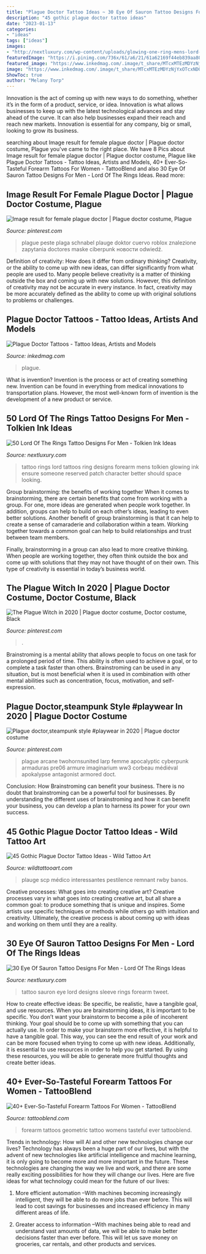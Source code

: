 ```yaml
---
title: "Plague Doctor Tattoo Ideas ~ 30 Eye Of Sauron Tattoo Designs For Men"
description: "45 gothic plague doctor tattoo ideas"
date: "2023-01-13"
categories:
- "ideas"
tags: ["ideas"]
images:
- "http://nextluxury.com/wp-content/uploads/glowing-one-ring-mens-lord-of-the-rings-forearm-tattoos.jpg"
featuredImage: "https://i.pinimg.com/736x/61/a6/21/61a62169f44eb839aa8065dd896e2f4f.jpg"
featured_image: "https://www.inkedmag.com/.image/t_share/MTcxMTEzMDYzNjYxOTcxNDQx/plague.png"
image: "https://www.inkedmag.com/.image/t_share/MTcxMTEzMDYzNjYxOTcxNDQx/plague.png"
ShowToc: true
author: "Melany Torp"
---
```



Innovation is the act of coming up with new ways to do something, whether it’s in the form of a product, service, or idea. Innovation is what allows businesses to keep up with the latest technological advances and stay ahead of the curve. It can also help businesses expand their reach and reach new markets. Innovation is essential for any company, big or small, looking to grow its business.

	

		
searching about Image result for female plague doctor | Plague doctor costume, Plague you've came to the right place. We have 8 Pics about Image result for female plague doctor | Plague doctor costume, Plague like Plague Doctor Tattoos - Tattoo Ideas, Artists and Models, 40+ Ever-So-Tasteful Forearm Tattoos For Women - TattooBlend and also 30 Eye Of Sauron Tattoo Designs For Men - Lord Of The Rings Ideas. Read more:
		
    
## Image Result For Female Plague Doctor | Plague Doctor Costume, Plague

<img loading=lazy src="https://i.pinimg.com/736x/81/c5/d7/81c5d74a5a3cbbb3fd529fcb2f24fecb.jpg" onerror="this.onerror=null;this.src='https://tse4.mm.bing.net/th?id=OIP.I6jmhQYLYDCmO709gV5HawHaOL&amp;pid=15.1';" alt="Image result for female plague doctor | Plague doctor costume, Plague">

_Source: pinterest.com_

>plague peste plaga schnabel plauge doktor cuervo roblox znalezione zapytania doctores maske ciberpunk новости odwiedź. 

	

Definition of creativity: How does it differ from ordinary thinking?
Creativity, or the ability to come up with new ideas, can differ significantly from what people are used to. Many people believe creativity is a matter of thinking outside the box and coming up with new solutions. However, this definition of creativity may not be accurate in every instance. In fact, creativity may be more accurately defined as the ability to come up with original solutions to problems or challenges.

    
## Plague Doctor Tattoos - Tattoo Ideas, Artists And Models

<img loading=lazy src="https://www.inkedmag.com/.image/t_share/MTcxMTEzMDYzNjYxOTcxNDQx/plague.png" onerror="this.onerror=null;this.src='https://tse3.mm.bing.net/th?id=OIP.vuu47R-q5KSRIVoe4iZDiAHaD4&amp;pid=15.1';" alt="Plague Doctor Tattoos - Tattoo Ideas, Artists and Models">

_Source: inkedmag.com_

>plague. 

	

What is invention?
Invention is the process or act of creating something new. Invention can be found in everything from medical innovations to transportation plans. However, the most well-known form of invention is the development of a new product or service.

    
## 50 Lord Of The Rings Tattoo Designs For Men - Tolkien Ink Ideas

<img loading=lazy src="http://nextluxury.com/wp-content/uploads/glowing-one-ring-mens-lord-of-the-rings-forearm-tattoos.jpg" onerror="this.onerror=null;this.src='https://tse2.mm.bing.net/th?id=OIP.a7pErcy8CU4SKc1pkdac-wHaGa&amp;pid=15.1';" alt="50 Lord Of The Rings Tattoo Designs For Men - Tolkien Ink Ideas">

_Source: nextluxury.com_

>tattoo rings lord tattoos ring designs forearm mens tolkien glowing ink ensure someone reserved patch character better should space looking. 

	

Group brainstorming: the benefits of working together
When it comes to brainstorming, there are certain benefits that come from working with a group. For one, more ideas are generated when people work together. In addition, groups can help to build on each other’s ideas, leading to even better solutions.
Another benefit of group brainstorming is that it can help to create a sense of camaraderie and collaboration within a team. Working together towards a common goal can help to build relationships and trust between team members.

Finally, brainstorming in a group can also lead to more creative thinking. When people are working together, they often think outside the box and come up with solutions that they may not have thought of on their own. This type of creativity is essential in today’s business world.

    
## The Plague Witch In 2020 | Plague Doctor Costume, Doctor Costume, Black

<img loading=lazy src="https://i.pinimg.com/736x/61/a6/21/61a62169f44eb839aa8065dd896e2f4f.jpg" onerror="this.onerror=null;this.src='https://tse4.mm.bing.net/th?id=OIP.6txCZTK52yPnHDF902fOdgHaJ3&amp;pid=15.1';" alt="The Plague Witch in 2020 | Plague doctor costume, Doctor costume, Black">

_Source: pinterest.com_

>. 

	

Brainstroming is a mental ability that allows people to focus on one task for a prolonged period of time. This ability is often used to achieve a goal, or to complete a task faster than others. Brainstroming can be used in any situation, but is most beneficial when it is used in combination with other mental abilities such as concentration, focus, motivation, and self-expression.

    
## Plague Doctor,steampunk Style #playwear In 2020 | Plague Doctor Costume

<img loading=lazy src="https://i.pinimg.com/736x/24/15/fa/2415faa2360f6ec3f43816c6a86ef5ba.jpg" onerror="this.onerror=null;this.src='https://tse1.mm.bing.net/th?id=OIP.CQRloa3VHUF0zAywMzAVQgHaMd&amp;pid=15.1';" alt="Plague doctor,steampunk style #playwear in 2020 | Plague doctor costume">

_Source: pinterest.com_

>plague arcane twohornsunited larp femme apocalyptic cyberpunk armaduras pre06 armure imaginarium ww3 corbeau médiéval apokalypse antagonist armored doct. 

	

Conclusion: How Brainstroming can benefit your business.
There is no doubt that brainstroming can be a powerful tool for businesses. By understanding the different uses of brainstroming and how it can benefit your business, you can develop a plan to harness its power for your own success.

    
## 45 Gothic Plague Doctor Tattoo Ideas - Wild Tattoo Art

<img loading=lazy src="https://www.wildtattooart.com/wp-content/uploads/2020/10/plague-doctor-tattoo-35.jpg" onerror="this.onerror=null;this.src='https://tse4.mm.bing.net/th?id=OIP.tigQYXWGg33YJZsxwwsz8AHaHa&amp;pid=15.1';" alt="45 Gothic Plague Doctor Tattoo Ideas - Wild Tattoo Art">

_Source: wildtattooart.com_

>plauge scp médico interessantes pestilence remnant rwby banos. 

	

Creative processes: What goes into creating creative art?
Creative processes vary in what goes into creating creative art, but all share a common goal: to produce something that is unique and inspires. Some artists use specific techniques or methods while others go with intuition and creativity. Ultimately, the creative process is about coming up with ideas and working on them until they are a reality.

    
## 30 Eye Of Sauron Tattoo Designs For Men - Lord Of The Rings Ideas

<img loading=lazy src="http://nextluxury.com/wp-content/uploads/guy-with-eye-of-sauron-tattoo-design-forearm-sleeve.jpg" onerror="this.onerror=null;this.src='https://tse2.mm.bing.net/th?id=OIP.sW_ya64ZjiN2cgXOXUUv4AHaHa&amp;pid=15.1';" alt="30 Eye Of Sauron Tattoo Designs For Men - Lord Of The Rings Ideas">

_Source: nextluxury.com_

>tattoo sauron eye lord designs sleeve rings forearm tweet. 

	

How to create effective ideas: Be specific, be realistic, have a tangible goal, and use resources.
When you are brainstorming ideas, it is important to be specific. You don’t want your brainstorm to become a pile of incoherent thinking. Your goal should be to come up with something that you can actually use. In order to make your brainstorm more effective, it is helpful to have a tangible goal. This way, you can see the end result of your work and can be more focused when trying to come up with new ideas. Additionally, it is essential to use resources in order to help you get started. By using these resources, you will be able to generate more fruitful thoughts and create better ideas.

    
## 40+ Ever-So-Tasteful Forearm Tattoos For Women - TattooBlend

<img loading=lazy src="https://tattooblend.com/wp-content/uploads/2016/06/womens-forearm-tattoo-design-10.jpg" onerror="this.onerror=null;this.src='https://tse2.mm.bing.net/th?id=OIP.1YsJLXFXKZbCjMnTHzguewHaKE&amp;pid=15.1';" alt="40+ Ever-So-Tasteful Forearm Tattoos For Women - TattooBlend">

_Source: tattooblend.com_

>forearm tattoos geometric tattoo womens tasteful ever tattooblend. 

	

Trends in technology: How will AI and other new technologies change our lives?
Technology has always been a huge part of our lives, but with the advent of new technologies like artificial intelligence and machine learning, it is only going to become more and more important in the future. These technologies are changing the way we live and work, and there are some really exciting possibilities for how they will change our lives. Here are five ideas for what technology could mean for the future of our lives:
1. More efficient automation –With machines becoming increasingly intelligent, they will be able to do more jobs than ever before. This will lead to cost savings for businesses and increased efficiency in many different areas of life.

2. Greater access to information –With machines being able to read and understand vast amounts of data, we will be able to make better decisions faster than ever before. This will let us save money on groceries, car rentals, and other products and services.

